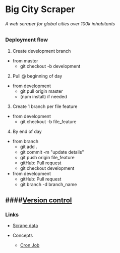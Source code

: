 # Big City Scraper
###### A web scraper for global cities over 100k inhabitants

### Deployment flow

1. Create development branch
  - from master
    - git checkout -b development
2. Pull @ beginning of day
  - from development
    - git pull origin master
    - (npm install) if needed
3. Create 1 branch per file feature
  - from development
    - git checkout -b file_feature
4. By end of day
  - from branch
    - git add .
    - git commit -m "update details"
    - git push origin file_feature
    - gitHub: Pull request
    - git checkout development
  - from development
    - gitHub: Pull request
    - git branch -d branch_name

####[Version control](http://stackoverflow.com/questions/1125968/how-to-force-git-pull-to-overwrite-local-files)
---

### Links

- [Scrape data](https://en.wikipedia.org/wiki/List_of_towns_and_cities_with_100,000_or_more_inhabitants/cityname:_A)

- Concepts
  - [Cron Job](https://github.com/kelektiv/node-cron)
